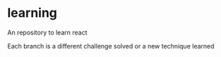 # learning
An repository to learn react

Each branch is a different challenge solved or a new technique learned
